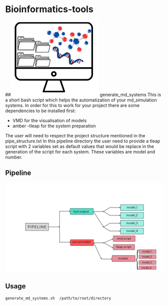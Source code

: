 # Bioinformatics-tools

##![](figures/logo.png) generate_md_systems
This is a short bash script which helps the automatization of your md_simulation systems.
In order for this to work for your project there are some dependencies to be installed first:
* VMD for the visualisation of models
* amber -tleap for the system preparation

The user will need to respect the project structure mentioned in the pipe_structure.txt
In this pipeline directory the user need to provide a tleap script with 2 variables set as default values that would be replace in the generation of the script for each system.
These variables are model and number.
## Pipeline 
![](figures/pipeline.png)

## Usage 
	generate_md_systems.sh  /path/to/root/directory
	 




